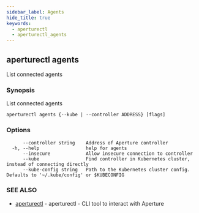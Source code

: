 ```yaml
---
sidebar_label: Agents
hide_title: true
keywords:
  - aperturectl
  - aperturectl_agents
---
```


## aperturectl agents

List connected agents

### Synopsis

List connected agents

```
aperturectl agents {--kube | --controller ADDRESS} [flags]
```

### Options

```
      --controller string    Address of Aperture controller
  -h, --help                 help for agents
      --insecure             Allow insecure connection to controller
      --kube                 Find controller in Kubernetes cluster, instead of connecting directly
      --kube-config string   Path to the Kubernetes cluster config. Defaults to '~/.kube/config' or $KUBECONFIG
```

### SEE ALSO

- [aperturectl](/reference/aperturectl/aperturectl.md) - aperturectl - CLI tool to interact with Aperture

